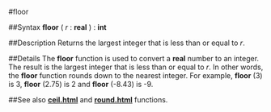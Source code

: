 
#floor

##Syntax
**floor** ( _r_ : **real** ) : **int**


##Description
Returns the largest integer that is less than or equal to _r_.


##Details
The **floor** function is used to convert a **real** number to an integer. The result is the largest integer that is less than or equal to _r_. In other words, the **floor** function rounds down to the nearest integer. For example, **floor** (3) is 3, **floor** (2.75) is 2 and **floor** (-8.43) is -9.


##See also
**[ceil.html](ceil)** and **[round.html](round)** functions.

